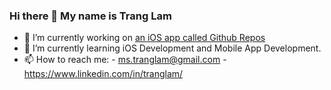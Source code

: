 ### Hi there 👋 My name is Trang Lam

- 🔭 I’m currently working on <a href="https://github.com/AriesCoder/Getting-Github-Repos-iOSApp.git">an iOS app called Github Repos</a>
- 🌱 I’m currently learning iOS Development and Mobile App Development.
- 📫 How to reach me:  - ms.tranglam@gmail.com
                       - https://www.linkedin.com/in/tranglam/


<!--
**AriesCoder/AriesCoder** is a ✨ _special_ ✨ repository because its `README.md` (this file) appears on your GitHub profile.

Here are some ideas to get you started:



- 👯 I’m looking to collaborate on ...
- 🤔 I’m looking for help with ...
- 💬 Ask me about ...
- 📫 How to reach me: ...
- 😄 Pronouns: ...
- ⚡ Fun fact: ...
-->
